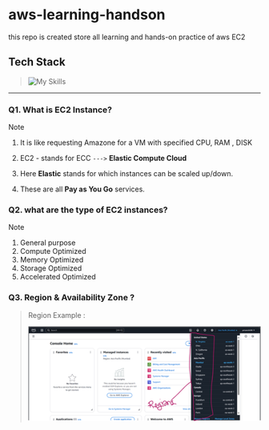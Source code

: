 # aws-learning-handson

this repo is created store all learning and hands-on practice of aws EC2

## Tech Stack

> ![My Skills](https://go-skill-icons.vercel.app/api/icons?i=aws,linux,&perline=2)

---

### Q1. What is EC2 Instance?

> [!NOTE]
>
> 1.  It is like requesting Amazone for a VM with specified CPU, RAM , DISK
>
> 1.  EC2 - stands for ECC `--->` **Elastic Compute Cloud**
>
> 1.  Here **Elastic** stands for which instances can be scaled up/down.
>
> 1.  These are all **Pay as You Go** services.

### Q2. what are the type of EC2 instances?

> [!NOTE]
>
> 1.  General purpose
> 1.  Compute Optimized
> 1.  Memory Optimized
> 1.  Storage Optimized
> 1.  Accelerated Optimized

### Q3. Region & Availability Zone ?

> Region Example :
>
> ![alt text](assets\image.png)
